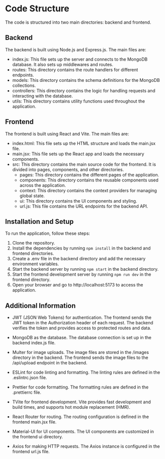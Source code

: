 # Code Structure

The code is structured into two main directories: backend and frontend.

## Backend

The backend is built using Node.js and Express.js. The main files are:

- index.js: This file sets up the server and connects to the MongoDB database. It also sets up middlewares and routes.
- routes: This directory contains the route handlers for different endpoints.
- models: This directory contains the schema definitions for the MongoDB collections.
- controllers: This directory contains the logic for handling requests and interacting with the database.
- utils: This directory contains utility functions used throughout the application.

## Frontend

The frontend is built using React and Vite. The main files are:

- index.html: This file sets up the HTML structure and loads the main.jsx file.
- main.jsx: This file sets up the React app and loads the necessary components.
- src: This directory contains the main source code for the frontend. It is divided into pages, components, and other directories.
  - pages: This directory contains the different pages of the application.
  - components: This directory contains the reusable components used across the application.
  - context: This directory contains the context providers for managing global state.
  - ui: This directory contains the UI components and styling.
  - url.js: This file contains the URL endpoints for the backend API.

## Installation and Setup

To run the application, follow these steps:

1. Clone the repository.
2. Install the dependencies by running `npm install` in the backend and frontend directories.
3. Create a .env file in the backend directory and add the necessary environment variables.
4. Start the backend server by running `npm start` in the backend directory.
5. Start the frontend development server by running `npm run dev` in the frontend directory.
6. Open your browser and go to http://localhost:5173 to access the application.

## Additional Information

- JWT (JSON Web Tokens) for authentication. The frontend sends the JWT token in the Authorization header of each request. The backend verifies the token and provides access to protected routes and data.

- MongoDB as the database. The database connection is set up in the backend index.js file.

- Multer for image uploads. The image files are stored in the /images directory in the backend. The frontend sends the image files to the /api/upload endpoint in the backend.

- ESLint for code linting and formatting. The linting rules are defined in the .eslintrc.json file.

- Prettier for code formatting. The formatting rules are defined in the .prettierrc file.

- TVite for frontend development. Vite provides fast development and build times, and supports hot module replacement (HMR).

- React Router for routing. The routing configuration is defined in the frontend main.jsx file.

- Material-UI for UI components. The UI components are customized in the frontend ui directory.

- Axios for making HTTP requests. The Axios instance is configured in the frontend url.js file.
